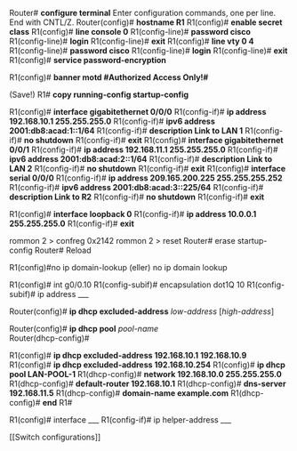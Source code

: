 
Router# **configure terminal**
Enter configuration commands, one per line. End with CNTL/Z. 
Router(config)# **hostname R1** 
R1(config)# **enable secret class** 
R1(config)# **line console 0** 
R1(config-line)# **password cisco** 
R1(config-line)# **login** 
R1(config-line)# **exit** 
R1(config)# **line vty 0 4** 
R1(config-line)# **password cisco** 
R1(config-line)# **login** 
R1(config-line)# **exit** 
R1(config)# **service password-encryption** 


R1(config)# **banner motd #Authorized Access Only!#**

(Save!)
R1# **copy running-config startup-config**


R1(config)# **interface gigabitethernet 0/0/0** 
R1(config-if)# **ip address 192.168.10.1 255.255.255.0** 
R1(config-if)# **ipv6 address 2001:db8:acad:1::1/64** 
R1(config-if)# **description Link to LAN 1** 
R1(config-if)# **no shutdown** 
R1(config-if)# **exit** 
R1(config)# **interface gigabitethernet 0/0/1** 
R1(config-if)# **ip address 192.168.11.1 255.255.255.0** 
R1(config-if)# **ipv6 address 2001:db8:acad:2::1/64** 
R1(config-if)# **description Link to LAN 2** 
R1(config-if)# **no shutdown** 
R1(config-if)# **exit** 
R1(config)# **interface serial 0/0/0** 
R1(config-if)# **ip address 209.165.200.225 255.255.255.252** 
R1(config-if)# **ipv6 address 2001:db8:acad:3::225/64** 
R1(config-if)# **description Link to R2** 
R1(config-if)# **no shutdown** 
R1(config-if)# **exit** 


R1(config)# **interface loopback 0** 
R1(config-if)# **ip address 10.0.0.1 255.255.255.0** 
R1(config-if)# **exit**


rommon 2 > confreg 0x2142
rommon 2 > reset
Router# erase startup-config
Router# Reload

R1(config)#no ip domain-lookup (eller) no ip domain lookup

R1(config)# int g0/0.10
R1(config-subif)# encapsulation dot1Q 10
R1(config-subif)# ip address ___


Router(config)# **ip dhcp excluded-address** _low-address_ [_high-address_]

Router(config)# **ip dhcp pool** _pool-name_  
Router(dhcp-config)#

R1(config)# **ip dhcp excluded-address 192.168.10.1 192.168.10.9**
R1(config)# **ip dhcp excluded-address 192.168.10.254** 
R1(config)# **ip dhcp pool LAN-POOL-1** 
R1(dhcp-config)# **network 192.168.10.0 255.255.255.0** 
R1(dhcp-config)# **default-router 192.168.10.1** 
R1(dhcp-config)# **dns-server 192.168.11.5** 
R1(dhcp-config)# **domain-name example.com** 
R1(dhcp-config)# **end** 
R1#

R1(config)# interface ___
R1(config-if)# ip helper-address ___








[[Switch configurations]]